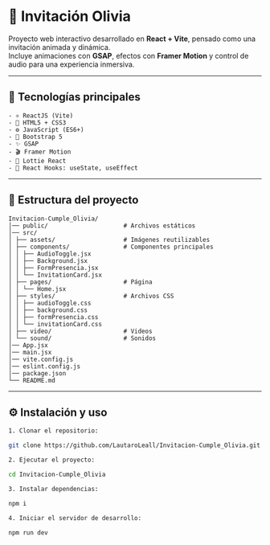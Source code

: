 # 🎉 Invitación Olivia

Proyecto web interactivo desarrollado en **React + Vite**, pensado como una invitación animada y dinámica.  
Incluye animaciones con **GSAP**, efectos con **Framer Motion** y control de audio para una experiencia inmersiva.

---

## 🚀 Tecnologías principales

```
- ⚛️ ReactJS (Vite)
- 🎯 HTML5 + CSS3
- ⚙️ JavaScript (ES6+)
- 💅 Bootstrap 5
- ✨ GSAP
- 🎬 Framer Motion
- 🎨 Lottie React
- 📡 React Hooks: useState, useEffect
```

---

## 📂 Estructura del proyecto

```
Invitacion-Cumple_Olivia/
│── public/                     # Archivos estáticos
│── src/
│ ├── assets/                   # Imágenes reutilizables
│ ├── components/               # Componentes principales
│ │ ├── AudioToggle.jsx
│ │ ├── Background.jsx
│ │ ├── FormPresencia.jsx
│ │ └── InvitationCard.jsx
│ ├── pages/                    # Página
│ │ └── Home.jsx
│ ├── styles/                   # Archivos CSS
│ │ ├── audioToggle.css
│ │ ├── background.css
│ │ ├── formPresencia.css
│ │ └── invitationCard.css
│ ├── video/                    # Videos
│ └── sound/                    # Sonidos
│── App.jsx
│── main.jsx
│── vite.config.js
│── eslint.config.js
│── package.json
└── README.md
```

---

## ⚙️ Instalación y uso

```bash
1. Clonar el repositorio:

git clone https://github.com/LautaroLeall/Invitacion-Cumple_Olivia.git
```

```bash
2. Ejecutar el proyecto:

cd Invitacion-Cumple_Olivia
```

```bash
3. Instalar dependencias:

npm i
```

```bash
4. Iniciar el servidor de desarrollo:

npm run dev
```
